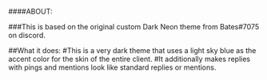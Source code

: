 ####ABOUT:

###This is based on the original custom Dark Neon theme from Bates#7075 on discord.

##What it does:
#This is a very dark theme that uses a light sky blue as the accent color for the skin of the entire client.
#It additionally makes replies with pings and mentions look like standard replies or mentions.
